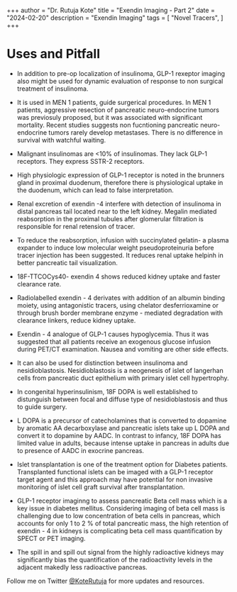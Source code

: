 +++
author = "Dr. Rutuja Kote"
title = "Exendin Imaging - Part 2"
date = "2024-02-20"
description = "Exendin Imaging"
tags = [
    "Novel Tracers",
]
+++


# Uses and Pitfall

- In addition to pre-op localization of insulinoma, GLP-1 rexeptor imaging also might be used for dynamic evaluation of response to non surgical treatment of insulinoma. 

- It is used in MEN 1 patients, guide surgerical procedures. In MEN 1 patients, aggressive resection of pancreatic neuro-endocrine tumors was previosuly proposed, but it was associated with significant mortality. Recent studies suggests non fucntioning pancreatic neuro-endocrine tumors rarely develop metastases. There is no difference in survival with watchful waiting. 

- Malignant insulinomas are <10% of insulinomas. They lack GLP-1 receptors. They express SSTR-2 receptors. 

- High physiologic expression of GLP-1 receptor is noted in the brunners gland in proximal duodenum, therefore there is physiological uptake in the duodenum, which can lead to false interpretation. 

- Renal excretion of exendin -4 interfere with detection of insulinoma in distal pancreas tail located near to the left kidney. Megalin mediated reabsorption in the proximal tubules after glomerular filtration is responsible for renal retension of tracer. 
- To reduce the reabsorption, infusion with succinylated gelatin- a plasma expander to induce low molecular weight pseudoproteinuria before tracer injection has been suggested. It reduces renal uptake helpinh in better pancreatic tail visualization. 
- 18F-TTCOCys40- exendin 4 shows reduced kidney uptake and faster clearance rate. 

- Radiolabelled exendin - 4 derivates with addition of an albumin binding moiety, using antagonistic tracers, using chelator desferrioxamine or through brush border membrane enzyme - mediated degradation with clearance linkers, reduce kidney uptake. 

- Exendin - 4 analogue of GLP-1 causes hypoglycemia. Thus it was suggested that all patients receive an exogenous glucose infusion during PET/CT examination. Nausea and vomiting are other side effects. 

- It can also be used for distinction between insulinoma and nesidioblastosis. Nesidioblastosis is a neogenesis of islet of langerhan cells from pancreatic duct epithelium with primary islet cell hypertrophy. 
- In congenital hyperinsulinism, 18F DOPA is well established to distunguish between focal and diffuse type of nesidioblastosis and thus to guide surgery. 
- L DOPA is a precursor of catecholamines that is converted to dopamine by aromatic AA decarboxylase and pancreatic islets take up L DOPA and convert it to dopamine by AADC. In contrast to infancy, 18F DOPA has limited value in adults, because intense uptake in pancreas in adults due to presence of AADC in exocrine pancreas. 

- Islet transplantation is one of the treatment option for Diabetes patients. Transplanted functional islets can be imaged with a GLP-1 receptor target agent and this approach may have potential for non invasive monitoring of islet cell graft survival after transplantation. 
- GLP-1 receptor imaginng to assess pancreatic Beta cell mass which is a key issue in diabetes mellitus. Considering imaging of beta cell mass is challenging due to low concentration of beta cells in pancreas, which accounts for only 1 to 2 % of total pancreatic mass, the high retention of exendin - 4 in kidneys is complicating beta cell mass quantification by SPECT or PET imaging. 
- The spill in and spill out signal from the highly radioactive kidneys may significantly bias the quantification of the radioactivity levels in the adjacent makedly less radioactive pancreas. 




Follow me on Twitter [@KoteRutuja](https://twitter.com/KoteRutuja) for more updates and resources.